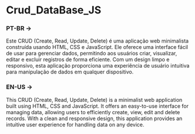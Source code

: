 # Crud_DataBase_JS
 <h3>
  PT-BR ->
 </h3>

 <P>
  Este CRUD (Create, Read, Update, Delete) é uma aplicação web minimalista construída usando HTML, CSS e JavaScript. Ele oferece uma interface fácil de usar para gerenciar dados, permitindo aos usuários criar, visualizar, editar e excluir registros de forma eficiente. Com um design limpo e responsivo, esta aplicação proporciona uma experiência de usuário intuitiva para manipulação de dados em qualquer dispositivo.
 </P>

 <h3>
  EN-US ->
 </h3>

 <p>
  This CRUD (Create, Read, Update, Delete) is a minimalist web application built using HTML, CSS and JavaScript. It offers an easy-to-use interface for managing data, allowing users to efficiently create, view, edit and delete records. With a clean and responsive design, this application provides an intuitive user experience for handling data on any device.
 </p>

